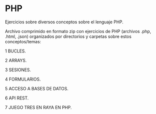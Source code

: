 # PHP
Ejercicios sobre diversos conceptos sobre el lenguaje PHP.


Archivo comprimido en formato zip con ejercicios de PHP (archivos .php, .html, .json) organizados por directorios y carpetas sobre estos conceptos/temas:

1 BUCLES.

2 ARRAYS.

3 SESIONES.

4 FORMULARIOS.

5 ACCESO A BASES DE DATOS.

6 API REST.

7 JUEGO TRES EN RAYA EN PHP.
